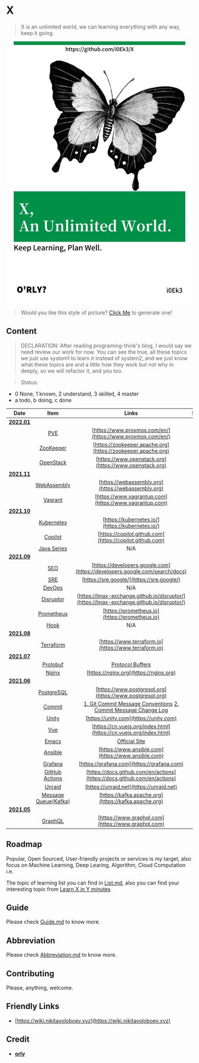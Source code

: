 # X

> X is an unlimited world, we can learning everything with any way, keep it going.

![cover](https://github.com/i0Ek3/X/blob/main/media/cover.jpg)

> Would you like this style of picture? [Click Me](https://orly.nanmu.me) to generate one!

## Content

> DECLARATION: After reading programing-think's blog, I would say we need review our work for now. You can see the true, all these topics we just use system1 to learn it instead of system2, and we just know what these topics are and a little how they work but not why in deeply, so we will refactor it, and you too. 

> Status: 
- 0 None, 1 known, 2 understand, 3 skilled, 4 master
- a todo, b doing, c done

| Date  | Item | Links | Status | 
| :-----: | :------: | :-----: | :-----: |
| **[2022.01](https://github.com/i0Ek3/X/tree/main/2022/01)** |  |  |  |
|  | [PVE](https://github.com/i0Ek3/X/tree/main/2022/01/PVE) | [https://www.proxmox.com/en/](https://www.proxmox.com/en/) | 1b |
|  | [ZooKeeper](https://github.com/i0Ek3/X/tree/main/2022/01/ZooKeeper) | [https://zookeeper.apache.org](https://zookeeper.apache.org) | 1b |
|  | [OpenStack](https://github.com/i0Ek3/X/tree/main/2022/01/OpenStack) | [https://www.openstack.org](https://www.openstack.org) | 1b |
| **[2021.11](https://github.com/i0Ek3/X/tree/main/2021/11)** |  |  |  |
|  | [WebAssembly](https://github.com/i0Ek3/X/tree/main/2021/11/WebAssembly) | [https://webassembly.org](https://webassembly.org) | 1b |
|  | [Vagrant](https://github.com/i0Ek3/X/tree/main/2021/11/Vagrant) | [https://www.vagrantup.com](https://www.vagrantup.com) | 1b |
| **[2021.10](https://github.com/i0Ek3/X/tree/main/2021/10)** |  |  |  |
|  | [Kubernetes](https://github.com/i0Ek3/X/tree/main/2021/10/Kubernetes) | [https://kubernetes.io/](https://kubernetes.io/) | 1b |
|  | [Copilot](https://github.com/i0Ek3/X/tree/main/2021/10/Copilot) | [https://copilot.github.com](https://copilot.github.com) | none |
|  | [Java Series](https://github.com/i0Ek3/X/tree/main/2021/10/Java) | N/A | 1b |
| **[2021.09](https://github.com/i0Ek3/X/tree/main/2021/09)** |  |  |  |
|  | [SEO](https://github.com/i0Ek3/X/tree/main/2021/09/SEO) | [https://developers.google.com](https://developers.google.com/search/docs) | 1b |
|  | [SRE](https://github.com/i0Ek3/X/tree/main/2021/09/SRE) | [https://sre.google/](https://sre.google/) | 1b |
|  | [DevOps](https://github.com/i0Ek3/X/tree/main/2021/09/DevOps) | N/A | 1b |
|  | [Disruptor](https://github.com/i0Ek3/X/tree/main/2021/09/Disruptor) | [https://lmax-exchange.github.io/disruptor/](https://lmax-exchange.github.io/disruptor/) | 1b |
|  | [Prometheus](https://github.com/i0Ek3/X/tree/main/2021/09/Prometheus) | [https://prometheus.io](https://prometheus.io) | 1b |
|  | [Hook](https://github.com/i0Ek3/X/tree/main/2021/09/Hook) | N/A | 1b |
| **[2021.08](https://github.com/i0Ek3/X/tree/main/2021/08)** |  |  |  |
|  | [Terraform](https://github.com/i0Ek3/X/tree/main/2021/08/Terraform) | [https://www.terraform.io](https://www.terraform.io) | 1b |
| **[2021.07](https://github.com/i0Ek3/X/tree/main/2021/07)** |  |  |  |
|  | [Protobuf](https://github.com/i0Ek3/X/tree/main/2021/07/Protobuf) | [Protocol Buffers](https://developers.google.com/protocol-buffers/) | 1b |
|  | [Nginx](https://github.com/i0Ek3/X/tree/main/2021/07/Nginx) | [https://nginx.org](https://nginx.org) | 1b |
| **[2021.06](https://github.com/i0Ek3/X/tree/main/2021/06)** |  |  |  |
|  | [PostgreSQL](https://github.com/i0Ek3/X/tree/main/2021/06/PostgreSQL) | [https://www.postgresql.org](https://www.postgresql.org) | 2b |
|  | [Commit](https://github.com/i0Ek3/X/tree/main/2021/06/Commit) | [1. Git Commit Message Conventions](https://docs.google.com/document/d/1QrDFcIiPjSLDn3EL15IJygNPiHORgU1_OOAqWjiDU5Y/edit#heading=h.greljkmo14y0) [2. Commit Message Change Log](http://www.ruanyifeng.com/blog/2016/01/commit_message_change_log.html) | 3c |
|  | [Unity](https://github.com/i0Ek3/X/tree/main/2021/06/Unity) | [https://unity.com](https://unity.com) | 1a |
|  | [Vue](https://github.com/i0Ek3/X/tree/main/2021/06/Vue) | [https://cn.vuejs.org/index.html](https://cn.vuejs.org/index.html) | 1b |
|  | [Emacs](https://github.com/i0Ek3/X/tree/main/2021/06/Emacs) | [Official Site](https://www.gnu.org/savannah-checkouts/gnu/emacs/emacs.html) | 1b |
|  | [Ansible](https://github.com/i0Ek3/X/tree/main/2021/06/Ansible) | [https://www.ansible.com](https://www.ansible.com) | 1b |
|  | [Grafana](https://github.com/i0Ek3/X/tree/main/2021/06/Grafana) | [https://grafana.com](https://grafana.com) | 1b |
|  | [GitHub Actions](https://github.com/i0Ek3/X/tree/main/2021/06/Actions) | [https://docs.github.com/en/actions](https://docs.github.com/en/actions) | 2b |
|  | [Unraid](https://github.com/i0Ek3/X/tree/main/2021/06/Unraid) | [https://unraid.net](https://unraid.net) | 0a |
|  | [Message Queue(Kafka)](https://github.com/i0Ek3/X/tree/main/2021/06/MQ) | [https://kafka.apache.org](https://kafka.apache.org) | 2b |
| **[2021.05](https://github.com/i0Ek3/X/tree/main/2021/05)** |  |  |  |
|  | [GraphQL](https://github.com/i0Ek3/X/tree/main/2021/05/GraphQL) | [https://www.graphql.com](https://www.graphql.com) | 1b |


## Roadmap

Popular, Open Sourced, User-friendly projects or services is my target, also focus on Machine Learning, Deep Learing, Algorithm, Cloud Computation i.e.

The topic of learning list you can find in [List.md](https://github.com/i0Ek3/X/blob/main/List.md), also you can find your interesting topic from [Learn X in Y minutes](https://learnxinyminutes.com)


## Guide

Please check [Guide.md](https://github.com/i0Ek3/X/blob/main/Guide.md) to know more.


## Abbreviation

Please check [Abbreviation.md](https://github.com/i0Ek3/X/blob/main/Abbreviation.md) to know more.


## Contributing

Please, anything, welcome.


## Friendly Links

- [https://wiki.nikitavoloboev.xyz](https://wiki.nikitavoloboev.xyz)


## Credit

- **[orly](https://github.com/nanmu42/orly)**
